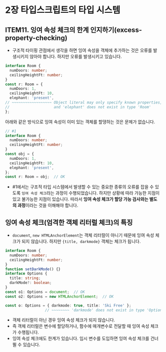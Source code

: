 # 2장 타입스크립트의 타입 시스템

## ITEM11. 잉여 속성 체크의 한계 인지하기(excess-property-checking)

- 구조적 타이핑 관점에서 생각을 하면 잉여 속성을 객체에 추가하는 것은 오류를 발생시키지 않아야 합니다. 하지만 오류를 발생시키고 있습니다. 
```ts
interface Room {
  numDoors: number;
  ceilingHeightFt: number;
}
const r: Room = {
  numDoors: 1,
  ceilingHeightFt: 10,
  elephant: 'present',
// ~~~~~~~~~~~~~~~~~~ Object literal may only specify known properties,
//                    and 'elephant' does not exist in type 'Room'
};
```

아래와 같은 방식으로 잉여 속성이 이미 있는 객체를 할댕하는 것은 문제가 없습니다.
```ts
// #1
interface Room {
  numDoors: number;
  ceilingHeightFt: number;
}
const obj = {
  numDoors: 1,
  ceilingHeightFt: 10,
  elephant: 'present',
};
const r: Room = obj;  // OK
```

- #1에서는 구조적 타입 시스템에서 발생할 수 있는 중요한 종류의 오류를 잡을 수 있도록 `잉여 속성 체크`라는 과정이 수행되었습니다. 하지만 상황에 따라 가능한 지점이 있고 불가능한 지점이 있습니다. 따라서 **잉여 속성 체크가 할당 가능 검사와는 별도의 과정**이라는 것을 이해해야 합니다.


## 잉여 속성 체크(엄격한 객체 리터럴 체크)의 특징
- `document`, `new HTMLAnchorElement`는 객체 리터럴이 아니기 때문에 잉여 속성 체크가 되지 않습니다. 하지만 `{title, darkmode}` 객체는 체크가 됩니다. 
```ts
interface Room {
  numDoors: number;
  ceilingHeightFt: number;
}
function setDarkMode() {}
interface Options {
  title: string;
  darkMode?: boolean;
}
const o1: Options = document;  // OK
const o2: Options = new HTMLAnchorElement;  // OK

const o: Options = { darkmode: true, title: 'Ski Free' };
                  // ~~~~~~~~ 'darkmode' does not exist in type 'Options'...
```
- 객체 리터럴이 아닌 경우 잉여 속성 체크가 되지 않습니다.
- 즉 객체 리터럴은 변수에 할당하거나, 함수에 매개변수로 전달할 때 잉여 속성 체크가 수행됩니다. 
- 잉여 속성 체크에도 한계가 있습니다. 임시 변수를 도입하면 잉여 속성 체크를 건너뛸 수 있습니다. 
